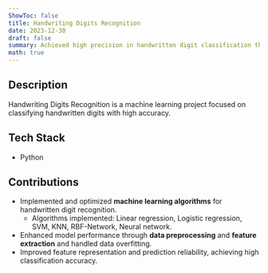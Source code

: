 ```yaml
---
ShowToc: false
title: Handwriting Digits Recognition
date: 2023-12-30
draft: false
summary: Achieved high precision in handwritten digit classification through ML optimization.
math: true
---
```


## Description
Handwriting Digits Recognition is a machine learning project focused on classifying handwritten digits with high accuracy. 

## Tech Stack
- Python

## Contributions
- Implemented and optimized **machine learning algorithms** for handwritten digit recognition.
    - Algorithms implemented: Linear regression, Logistic regression, SVM, KNN, RBF-Network, Neural network.
- Enhanced model performance through **data preprocessing** and **feature extraction** and handled data overfitting.
- Improved feature representation and prediction reliability, achieving high classification accuracy.

